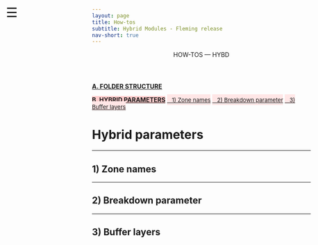 ```yaml
---
layout: page
title: How-tos
subtitle: Hybrid Modules - Fleming release
nav-short: true
---
```


<div id="mySidenav" class="sidenav">
  <a href="javascript:void(0)" class="closebtn" onclick="closeNav()"><i class='fa fa-times'></i></a>
  <header>HOW-TOS — HYBD</header>
  <a href="https://hystrath.github.io/how-tos-hybrids-fleming/how-tos-cfddsmc-fleming-folderstructure/"><b>A. FOLDER STRUCTURE</b></a>
<!--  <a href="https://hystrath.github.io/how-tos-hybrids-fleming/how-tos-cfddsmc-fleming-folderstructure/#1-species-thermophysical-properties"><span style="font-size:13px">&nbsp;&nbsp; 1) Species thermo props</span></a>-->
<!--  <a href="https://hystrath.github.io/how-tos-hybrids-fleming/how-tos-cfddsmc-fleming-folderstructure/#2-addingremoving-energy-modes" style="background-color:#FFE6E6; padding-top:4px; padding-bottom:4px"><span style="font-size:13px">&nbsp;&nbsp; 2) +/- energy modes</span></a>-->
<!--  <a href="https://hystrath.github.io/how-tos-hybrids-fleming/how-tos-cfddsmc-fleming-folderstructure/#3-choosing-a-thermodem-dictionary" style="background-color:#FFE6E6; padding-top:4px"><span style="font-size:13px">&nbsp;&nbsp; 3) <i>thermoDEM</i> dictionary</span></a>-->

  <a href="https://hystrath.github.io/how-tos-hybrids-fleming/how-tos-cfddsmc-fleming-hybridparams/" style="background-color:#FFCCCC"><b>B. HYBRID PARAMETERS</b></a>
  <a href="https://hystrath.github.io/how-tos-hybrids-fleming/how-tos-cfddsmc-fleming-hybridparams/#1-zone-names" style="background-color:#FFE6E6; padding-top:4px; padding-bottom:4px"><span style="font-size:13px">&nbsp;&nbsp; 1) Zone names</span></a>
  <a href="https://hystrath.github.io/how-tos-hybrids-fleming/how-tos-cfddsmc-fleming-hybridparams/#2-breakdown-parameter" style="background-color:#FFE6E6; padding-top:4px; padding-bottom:4px"><span style="font-size:13px">&nbsp;&nbsp; 2) Breakdown parameter</span></a>
  <a href="https://hystrath.github.io/how-tos-hybrids-fleming/how-tos-cfddsmc-fleming-hybridparams/#3-buffer-layers"  style="background-color:#FFE6E6; padding-top:4px;"><span style="font-size:13px">&nbsp;&nbsp; 3) Buffer layers</span></a>
</div>

<span style="position: fixed;font-size:30px;cursor:pointer; margin:0px; top:60px;left:30px;" onclick="reopenNav()">&#9776;</span>

<script>
function openNav() {
  document.getElementById("mySidenav").style.width = "225px";
  document.getElementById("mySidenav").style.transition = "0s";
}

function closeNav() {
  document.getElementById("mySidenav").style.width = "0px";
}

function reopenNav() {
  document.getElementById("mySidenav").style.width = "225px";
  document.getElementById("mySidenav").style.transition = "0.5s";
}

openNav()
</script>


# Hybrid parameters

<!--The hybrid parameters are provided in the <foldername>system/dsmc/<foldername><dict>hybridDict</dict> dictionary and the meaning of its entries is explained in the following sections.-->

<!--```c++-->
<!--FoamFile-->
<!--{-->
<!--    version         2.0;-->
<!--    format          ascii;-->
<!--    class           dictionary;-->
<!--    object          "hybridDict";-->
<!--}-->

<!--// * * * * * * * * * * * * * * * * * * * * * * * * * * * * * * * * * * * * * //-->

<!--dsmcZoneName                "DSMC";-->
<!--innerBufferZoneName         "InnerBuffer";-->
<!--outerBufferZoneName         "OuterBuffer";-->
<!--cfdZoneName                 "CFD";-->
<!--mixtureName                 "Mixture";-->

<!--dtRatioCFD                  1000000;// * 200-->

<!--dtRatioDSMC                 500000;-->
<!--iterPerBufferReset          1;-->

<!--nFirstBufferCells           5;-->
<!--nSecondBufferCells          5;-->

<!--breakdown                   0.05;-->

<!--updateZones                 false;-->

<!--characteristicLength        1.0;-->

<!--zoneNoDSMC                  false;-->

<!--resetDSMC                   true;-->
<!--```-->


---  
## 1) Zone names

<!--```c++-->
<!--dsmcZoneName                "DSMC";-->
<!--innerBufferZoneName         "InnerBuffer";-->
<!--outerBufferZoneName         "OuterBuffer";-->
<!--cfdZoneName                 "CFD";-->
<!--mixtureName                 "Mixture";-->
<!--```-->

---  
## 2) Breakdown parameter


<!--```c++-->
<!--breakdown                   0.05;-->
<!--```-->

---  
## 3) Buffer layers

